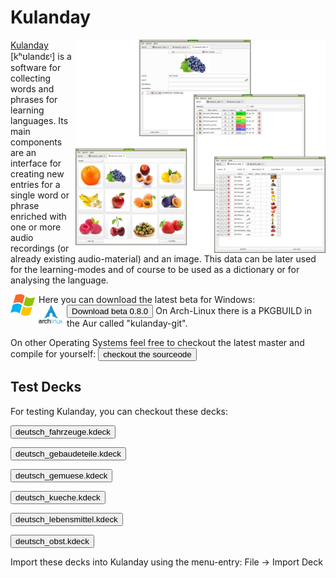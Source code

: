 <!--
# Tambi #
<img src="./img/logo2.png" alt="logo" width="200px" height="200px" align="right">

[Tambi](./tambi.md) [tʰambi] is the main program for studying the bible (and much more).
-->

# Kulanday #
<img src="./img/collage.png" alt="logo" width="400px" height="341px" align="right" style="padding-left: 5px;">

[Kulanday](./kulanday.md) [kʰʊlandɛᶦ] is a software for collecting words and phrases for learning languages. Its main components are an interface for creating new entries for a single word or phrase enriched with one or more audio recordings (or already existing audio-material) and an image. This data can be later used for the learning-modes and of course to be used as a dictionary or for analysing the language. 


<img src="./img/logo_windows.png" alt="logo_windows" width="40px" height="35px" align="left" style="padding-right: 5px;">
Here you can download the latest beta for Windows:
<button type="button" onclick="location='https://github.com/tambi-soft/kulanday/releases/download/0.8.0/kulanday_0.8.0.zip'">Download beta 0.8.0</button>

<img src="./img/logo_archlinux.png" alt="logo_windows" width="40px" height="30px" align="left" style="padding-right: 5px;">
On Arch-Linux there is a PKGBUILD in the Aur called "kulanday-git".

On other Operating Systems feel free to checkout the latest master and compile for yourself:
<button type="button" target="_blank" onclick="window.open('https://github.com/tambi-soft/kulanday')">checkout the sourceode</button>

## Test Decks ##
For testing Kulanday, you can checkout these decks:

<button type="button" onclick="location='http://www.mathematik.uni-marburg.de/~beckers4/kulanday_decks/deutsch_fahrzeuge.kdeck'">deutsch_fahrzeuge.kdeck</button>

<button type="button" onclick="location='http://www.mathematik.uni-marburg.de/~beckers4/kulanday_decks/deutsch_gebaudeteile.kdeck'">deutsch_gebaudeteile.kdeck</button>

<button type="button" onclick="location='http://www.mathematik.uni-marburg.de/~beckers4/kulanday_decks/deutsch_gemuese.kdeck'">deutsch_gemuese.kdeck</button>

<button type="button" onclick="location='http://www.mathematik.uni-marburg.de/~beckers4/kulanday_decks/deutsch_kueche.kdeck'">deutsch_kueche.kdeck</button>

<button type="button" onclick="location='http://www.mathematik.uni-marburg.de/~beckers4/kulanday_decks/deutsch_lebensmittel.kdeck'">deutsch_lebensmittel.kdeck</button>

<button type="button" onclick="location='http://www.mathematik.uni-marburg.de/~beckers4/kulanday_decks/deutsch_obst.kdeck'">deutsch_obst.kdeck</button>

Import these decks into Kulanday using the menu-entry: File -> Import Deck
